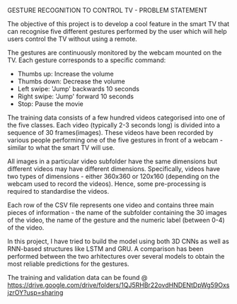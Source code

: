 GESTURE RECOGNITION TO CONTROL TV - PROBLEM STATEMENT

The objective of this project is to develop a cool feature in the smart TV that can recognise five different gestures performed by the user which will help users control the TV without using a remote.

The gestures are continuously monitored by the webcam mounted on the TV. Each gesture corresponds to a specific command:
 - Thumbs up:  Increase the volume
 - Thumbs down: Decrease the volume
 - Left swipe: 'Jump' backwards 10 seconds
 - Right swipe: 'Jump' forward 10 seconds  
 - Stop: Pause the movie
 
The training data consists of a few hundred videos categorised into one of the five classes. Each video (typically 2-3 seconds long) is divided into a sequence of 30 frames(images). These videos have been recorded by various people performing one of the five gestures in front of a webcam - similar to what the smart TV will use. 

All images in a particular video subfolder have the same dimensions but different videos may have different dimensions. Specifically, videos have two types of dimensions - either 360x360 or 120x160 (depending on the webcam used to record the videos). Hence, some pre-processing is required to standardise the videos. 

Each row of the CSV file represents one video and contains three main pieces of information - the name of the subfolder containing the 30 images of the video, the name of the gesture and the numeric label (between 0-4) of the video.

In this project, I have tried to build the model using both 3D CNNs as well as RNN-based structures like LSTM and GRU. A comparison has been performed between the two arhitectures over several models to obtain the most reliable predictions for the gestures.

The training and validation data can be found @ https://drive.google.com/drive/folders/1QJ5RHBr22ovdHNDENtDpWg59OxsjzrOY?usp=sharing
